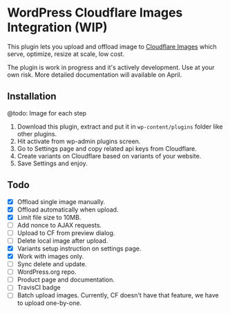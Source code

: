 # WordPress Cloudflare Images Integration (WIP)

This plugin lets you upload and offload image to [Cloudflare Images](https://www.cloudflare.com/products/cloudflare-images/) which serve, optimize, resize at scale, low cost.

The plugin is work in progress and it's actively development. Use at your own risk. More detailed documentation will available on April.

## Installation
@todo: Image for each step

1. Download this plugin, extract and put it in `wp-content/plugins` folder like other plugins.
1. Hit activate from wp-admin plugins screen.
1. Go to Settings page and copy related api keys from Cloudflare.
1. Create variants on Cloudflare based on variants of your website.
1. Save Settings and enjoy.


## Todo
- [x] Offload single image manually.
- [x] Offload automatically when upload.
- [x] Limit file size to 10MB.
- [ ] Add nonce to AJAX requests.
- [ ] Upload to CF from preview dialog.
- [ ] Delete local image after upload.
- [x] Variants setup instruction on settings page.
- [x] Work with images only.
- [ ] Sync delete and update.
- [ ] WordPress.org repo.
- [ ] Product page and documentation.
- [ ] TravisCI badge
- [ ] Batch upload images. Currently, CF doesn't have that feature, we have to upload one-by-one.